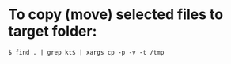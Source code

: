 To copy (move) selected files to target folder:
========================
    $ find . | grep kt$ | xargs cp -p -v -t /tmp
